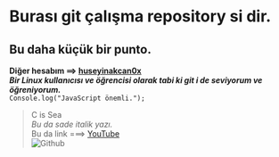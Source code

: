 # Burası git çalışma repository si dir. <br /> #
## Bu daha küçük bir punto. <br /> ##
**Diğer hesabım ==> [huseyinakcan0x](https://github.com/huseyinakcan0x)**<br />
***Bir Linux kullanıcısı ve öğrencisi olarak tabi ki git i de seviyorum ve öğreniyorum.***<br />
```Console.log("JavaScript önemli.");```<br />
>C is Sea<br />
_Bu da sade italik yazı._<br />
Bu da link ===> [YouTube](https://www.youtube.com/)<br />
![Github](https://cdn.pixabay.com/photo/2021/05/17/18/21/social-media-6261530_1280.png)<br />

